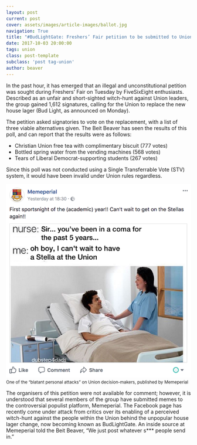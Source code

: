 ```yaml
---
layout: post
current: post
cover: assets/images/article-images/ballot.jpg
navigation: True
title: "#BudLightGate: Freshers’ Fair petition to be submitted to Union"
date: 2017-10-03 20:00:00
tags: union
class: post-template
subclass: 'post tag-union'
author: beaver
---
```


In the past hour, it has emerged that an illegal and unconstitutional petition was sought during Freshers’ Fair on Tuesday by FiveSixEight enthusiasts. Described as an unfair and short-sighted witch-hunt against Union leaders, the group gained 1,612 signatures, calling for the Union to replace the new house lager (Bud Light, as announced on Monday).

The petition asked signatories to vote on the replacement, with a list of three viable alternatives given. The Beit Beaver has seen the results of this poll, and can report that the results were as follows:

- Christian Union free tea with complimentary biscuit (777 votes)
- Bottled spring water from the vending machines (568 votes)
- Tears of Liberal Democrat-supporting students (267 votes)

Since this poll was not conducted using a Single Transferrable Vote (STV) system, it would have been invalid under Union rules regardless.

![Bud Light Meme](assets/images/article-images/bud-light-meme.png)
<small>One of the “blatant personal attacks” on Union decision-makers, published by Memeperial</small>

The organisers of this petition were not available for comment; however, it is understood that several members of the group have submitted memes to the controversial populist platform, Memeperial. The Facebook page has recently come under attack from critics over its enabling of a perceived witch-hunt against the people within the Union behind the unpopular house lager change, now becoming known as BudLightGate. An inside source at Memeperial told the Beit Beaver, “We just post whatever s*** people send in.”
